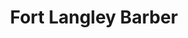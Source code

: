 ---
title: "Fort Langley Barber"
url: /township-of-langley/fort-langley-barber/
shop: hairdresser
---